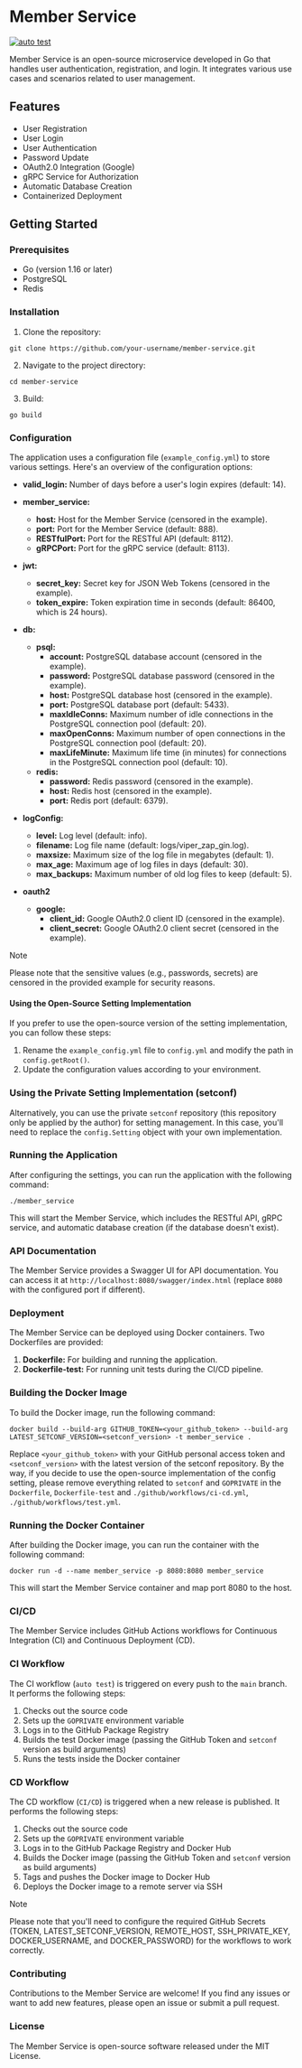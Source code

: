 # Member Service
[![auto test](https://github.com/iamsad5566/member_service_frame/actions/workflows/test.yml/badge.svg)](https://github.com/iamsad5566/member_service_frame/actions/workflows/test.yml)


Member Service is an open-source microservice developed in Go that handles user authentication, registration, and login. It integrates various use cases and scenarios related to user management.

## Features
- User Registration
- User Login
- User Authentication
- Password Update
- OAuth2.0 Integration (Google)
- gRPC Service for Authorization
- Automatic Database Creation
- Containerized Deployment

## Getting Started
### Prerequisites
- Go (version 1.16 or later)
- PostgreSQL
- Redis

### Installation
1. Clone the repository:
```
git clone https://github.com/your-username/member-service.git
```
2. Navigate to the project directory:
```
cd member-service
```
3. Build:
```
go build
```

### Configuration
The application uses a configuration file (`example_config.yml`) to store various settings. Here's an overview of the configuration options:
- **valid_login:** Number of days before a user's login expires (default: 14).
- **member_service:**
    - **host:** Host for the Member Service (censored in the example).
    - **port:** Port for the Member Service (default: 888).
    - **RESTfulPort:**  Port for the RESTful API (default: 8112).
    - **gRPCPort:** Port for the gRPC service (default: 8113).
- **jwt:**
    - **secret_key:** Secret key for JSON Web Tokens (censored in the example).
    - **token_expire:** Token expiration time in seconds (default: 86400, which is 24 hours).
- **db:**
    - **psql:**
        - **account:** PostgreSQL database account (censored in the example).
        - **password:** PostgreSQL database password (censored in the example).
        - **host:** PostgreSQL database host (censored in the example).
        - **port:** PostgreSQL database port (default: 5433).
        - **maxIdleConns:** Maximum number of idle connections in the PostgreSQL connection pool (default: 20).
        - **maxOpenConns:** Maximum number of open connections in the PostgreSQL connection pool (default: 20).
        - **maxLifeMinute:** Maximum life time (in minutes) for connections in the PostgreSQL connection pool (default: 10).
    - **redis:**
        - **password:** Redis password (censored in the example).
        - **host:** Redis host (censored in the example).
        - **port:** Redis port (default: 6379).
- **logConfig:**
    - **level:** Log level (default: info).
    - **filename:** Log file name (default: logs/viper_zap_gin.log).
    - **maxsize:**  Maximum size of the log file in megabytes (default: 1).
    - **max_age:**  Maximum age of log files in days (default: 30).
    - **max_backups:** Maximum number of old log files to keep (default: 5).

- **oauth2**
    - **google:** 
        - **client_id:**  Google OAuth2.0 client ID (censored in the example).
        - **client_secret:** Google OAuth2.0 client secret (censored in the example).

> [!NOTE] 
> Please note that the sensitive values (e.g., passwords, secrets) are censored in the provided example for security reasons.

#### Using the Open-Source Setting Implementation
If you prefer to use the open-source version of the setting implementation, you can follow these steps:
1. Rename the `example_config.yml` file to `config.yml` and modify the path in `config.getRoot()`.
2. Update the configuration values according to your environment.

### Using the Private Setting Implementation (setconf)
Alternatively, you can use the private `setconf` repository (this repository only be applied by the author) for setting management. In this case, you'll need to replace the `config.Setting` object with your own implementation.

### Running the Application
After configuring the settings, you can run the application with the following command:
```
./member_service
```
This will start the Member Service, which includes the RESTful API, gRPC service, and automatic database creation (if the database doesn't exist).

### API Documentation
The Member Service provides a Swagger UI for API documentation. You can access it at `http://localhost:8080/swagger/index.html` (replace `8080` with the configured port if different).

### Deployment
The Member Service can be deployed using Docker containers. Two Dockerfiles are provided:
1. **Dockerfile:** For building and running the application.
2. **Dockerfile-test:** For running unit tests during the CI/CD pipeline.

### Building the Docker Image
To build the Docker image, run the following command:
```
docker build --build-arg GITHUB_TOKEN=<your_github_token> --build-arg LATEST_SETCONF_VERSION=<setconf_version> -t member_service .
```

Replace `<your_github_token>` with your GitHub personal access token and `<setconf_version>` with the latest version of the setconf repository. By the way, if you decide to use the open-source implementation of the config setting, please remove everything related to `setconf` and `GOPRIVATE` in the `Dockerfile`, `Dockerfile-test` and `./github/workflows/ci-cd.yml`, `./github/workflows/test.yml`.

### Running the Docker Container
After building the Docker image, you can run the container with the following command:

```
docker run -d --name member_service -p 8080:8080 member_service
```

This will start the Member Service container and map port 8080 to the host.

### CI/CD
The Member Service includes GitHub Actions workflows for Continuous Integration (CI) and Continuous Deployment (CD).

### CI Workflow
The CI workflow (`auto test`) is triggered on every push to the `main` branch. It performs the following steps:
1. Checks out the source code
2. Sets up the `GOPRIVATE` environment variable
3. Logs in to the GitHub Package Registry
4. Builds the test Docker image (passing the GitHub Token and `setconf` version as build arguments)
5. Runs the tests inside the Docker container

### CD Workflow
The CD workflow (`CI/CD`) is triggered when a new release is published. It performs the following steps:
1. Checks out the source code
2. Sets up the `GOPRIVATE` environment variable
3. Logs in to the GitHub Package Registry and Docker Hub
4. Builds the Docker image (passing the GitHub Token and `setconf` version as build arguments)
5. Tags and pushes the Docker image to Docker Hub
6. Deploys the Docker image to a remote server via SSH

> [!NOTE] 
> Please note that you'll need to configure the required GitHub Secrets (TOKEN, LATEST_SETCONF_VERSION, REMOTE_HOST, SSH_PRIVATE_KEY, DOCKER_USERNAME, and DOCKER_PASSWORD) for the workflows to work correctly.

### Contributing
Contributions to the Member Service are welcome! If you find any issues or want to add new features, please open an issue or submit a pull request.

### License
The Member Service is open-source software released under the MIT License.

